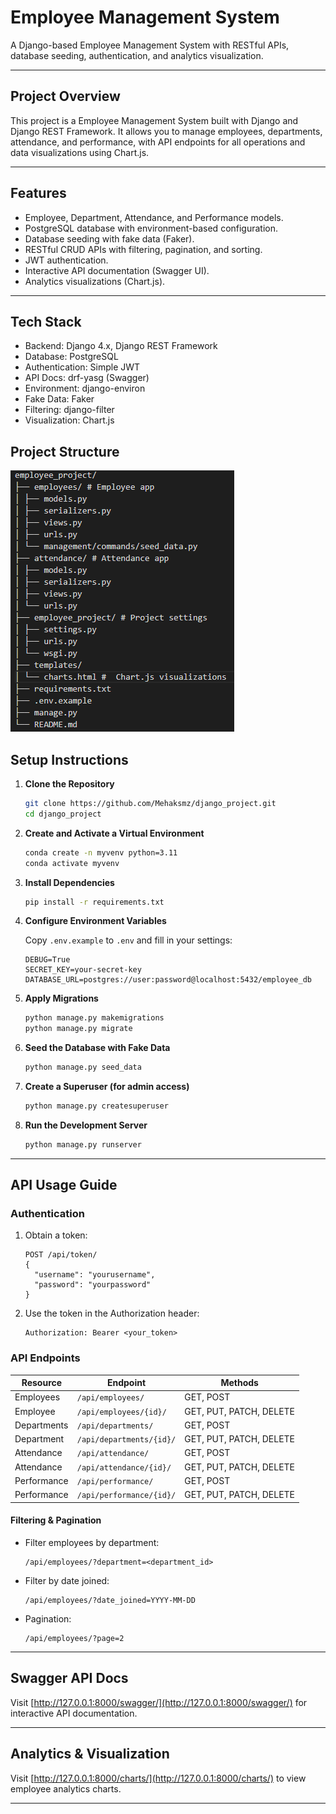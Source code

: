 # Employee Management System
A Django-based Employee Management System with RESTful APIs, database seeding, authentication, and analytics visualization.

---

## Project Overview
This project is a Employee Management System built with Django and Django REST Framework.
It allows you to manage employees, departments, attendance, and performance, with API endpoints for all operations and data visualizations using Chart.js.

---

## Features
- Employee, Department, Attendance, and Performance models.
- PostgreSQL database with environment-based configuration.
- Database seeding with fake data (Faker).
- RESTful CRUD APIs with filtering, pagination, and sorting.
- JWT authentication.
- Interactive API documentation (Swagger UI).
- Analytics visualizations (Chart.js).

---

## Tech Stack
- Backend: Django 4.x, Django REST Framework
- Database: PostgreSQL
- Authentication: Simple JWT
- API Docs: drf-yasg (Swagger)
- Environment: django-environ
- Fake Data: Faker
- Filtering: django-filter
- Visualization: Chart.js 

## Project Structure
![Folder Structure](employee_project/assets/structure.png)

##  Setup Instructions

1. **Clone the Repository**

    ```bash
    git clone https://github.com/Mehaksmz/django_project.git
    cd django_project
    ```

2. **Create and Activate a Virtual Environment**

    ```bash
    conda create -n myvenv python=3.11
    conda activate myvenv
    ```

3. **Install Dependencies**

    ```bash
    pip install -r requirements.txt
    ```

4. **Configure Environment Variables**

    Copy `.env.example` to `.env` and fill in your settings:

    ```
    DEBUG=True
    SECRET_KEY=your-secret-key
    DATABASE_URL=postgres://user:password@localhost:5432/employee_db
    ```

5. **Apply Migrations**

    ```bash
    python manage.py makemigrations
    python manage.py migrate
    ```

6. **Seed the Database with Fake Data**

    ```bash
    python manage.py seed_data
    ```

7. **Create a Superuser (for admin access)**

    ```bash
    python manage.py createsuperuser
    ```

8. **Run the Development Server**

    ```bash
    python manage.py runserver
    ```

---

## API Usage Guide

### Authentication

1. Obtain a token:

    ```http
    POST /api/token/
    {
      "username": "yourusername",
      "password": "yourpassword"
    }
    ```

2. Use the token in the Authorization header:

    ```
    Authorization: Bearer <your_token>
    ```

### API Endpoints

| Resource      | Endpoint                        | Methods                  |
|---------------|---------------------------------|--------------------------|
| Employees     | `/api/employees/`               | GET, POST                |
| Employee      | `/api/employees/{id}/`          | GET, PUT, PATCH, DELETE  |
| Departments   | `/api/departments/`             | GET, POST                |
| Department    | `/api/departments/{id}/`        | GET, PUT, PATCH, DELETE  |
| Attendance    | `/api/attendance/`              | GET, POST                |
| Attendance    | `/api/attendance/{id}/`         | GET, PUT, PATCH, DELETE  |
| Performance   | `/api/performance/`             | GET, POST                |
| Performance   | `/api/performance/{id}/`        | GET, PUT, PATCH, DELETE  |

#### Filtering & Pagination

- Filter employees by department:
    ```
    /api/employees/?department=<department_id>
    ```
- Filter by date joined:
    ```
    /api/employees/?date_joined=YYYY-MM-DD
    ```
- Pagination:
    ```
    /api/employees/?page=2
    ```

---

## Swagger API Docs

Visit [http://127.0.0.1:8000/swagger/](http://127.0.0.1:8000/swagger/) for interactive API documentation.

---

## Analytics & Visualization

Visit [http://127.0.0.1:8000/charts/](http://127.0.0.1:8000/charts/) to view employee analytics charts.

---
